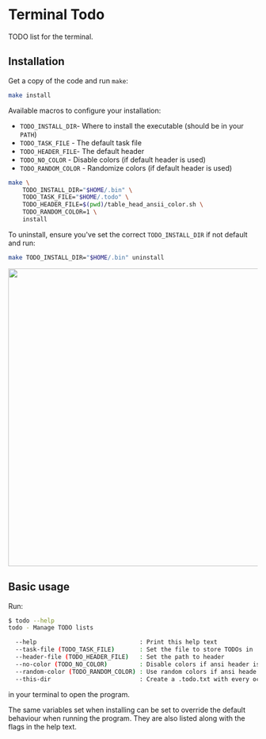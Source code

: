 # Terminal Todo

TODO list for the terminal.

## Installation

Get a copy of the code and run `make`:

```sh
make install

```

Available macros to configure your installation:

* `TODO_INSTALL_DIR`- Where to install the executable (should be in your `PATH`)
* `TODO_TASK_FILE` - The default task file
* `TODO_HEADER_FILE`- The default header
* `TODO_NO_COLOR` - Disable colors (if default header is used)
* `TODO_RANDOM_COLOR` - Randomize colors (if default header is used)

```sh
make \
    TODO_INSTALL_DIR="$HOME/.bin" \
    TODO_TASK_FILE="$HOME/.todo" \
    TODO_HEADER_FILE=$(pwd)/table_head_ansii_color.sh \
    TODO_RANDOM_COLOR=1 \
    install
```

To uninstall, ensure you've set the correct `TODO_INSTALL_DIR` if not default and
run:

```sh
make TODO_INSTALL_DIR="$HOME/.bin" uninstall
```

<img src="./img/install.gif" width="600"/>

## Basic usage

Run:

```sh
$ todo --help
todo - Manage TODO lists

  --help                             : Print this help text
  --task-file (TODO_TASK_FILE)       : Set the file to store TODOs in
  --header-file (TODO_HEADER_FILE)   : Set the path to header
  --no-color (TODO_NO_COLOR)         : Disable colors if ansi header is used
  --random-color (TODO_RANDOM_COLOR) : Use random colors if ansi heade ris used
  --this-dir                         : Create a .todo.txt with every occurance of '# TODO:' or '// TODO:' in the directory files
```

in your terminal to open the program.

The same variables set when installing can be set to override the default
behaviour when running the program. They are also listed along with the flags in
the help text.
